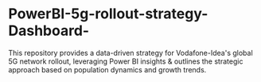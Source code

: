 # PowerBI-5g-rollout-strategy-Dashboard-
This repository provides a data-driven strategy for Vodafone-Idea's global 5G network rollout, leveraging Power BI insights &amp; outlines the strategic approach based on population dynamics and growth trends.
